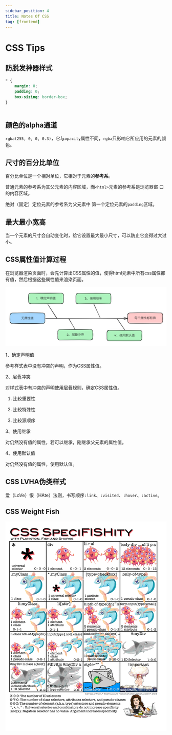 ```yaml
---
sidebar_position: 4
title: Notes Of CSS
tag: [frontend]
---
```


# CSS Tips

## 防脱发神器样式


```css
* {
    margin: 0;
    padding: 0;
    box-sizing: border-box;
}
 
```

## 颜色的alpha通道

`rgba(255, 0, 0, 0.3)`，它与`opacity`属性不同，`rgba`只影响它所应用的元素的颜色。

## 尺寸的百分比单位

百分比单位是一个相对单位，它相对于元素的**参考系**。

普通元素的参考系为其父元素的内容区域，而`<html>`元素的参考系是浏览器窗 口的内容区域。

绝对（固定）定位元素的参考系为父元素中 第一个定位元素的`padding`区域。

## 最大最小宽高

当一个元素的尺寸会自动变化时，给它设置最大最小尺寸，可以防止它变得过大过小。 


## CSS属性值计算过程

在浏览器渲染页面时，会先计算出CSS属性的值，使得html元素中所有css属性都有值，然后根据这些属性值来渲染页面。 

![css-computed.png](./imgs/css-computed.png)

1、确定声明值

参考样式表中没有冲突的声明，作为CSS属性值。

2、层叠冲突

对样式表中有冲突的声明使用层叠规则，确定CSS属性值。

1. 比较重要性

2. 比较特殊性

3. 比较源顺序
   

3、使用继承

对仍然没有值的属性，若可以继承，刚继承父元素的属性值。

4、使用默认值

对仍然没有值的属性，使用默认值。 

## CSS LVHA伪类样式

爱（LoVe）恨（HAte）法则，书写顺序`:link`、`:visited`、`:hover`、`:active`。


## CSS Weight Fish

![weight-fish.png](./imgs/css-fish.png)